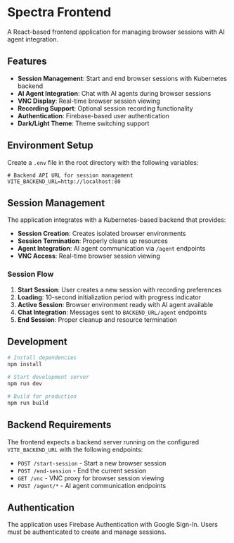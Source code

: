 # Spectra Frontend

A React-based frontend application for managing browser sessions with AI agent integration.

## Features

- **Session Management**: Start and end browser sessions with Kubernetes backend
- **AI Agent Integration**: Chat with AI agents during browser sessions
- **VNC Display**: Real-time browser session viewing
- **Recording Support**: Optional session recording functionality
- **Authentication**: Firebase-based user authentication
- **Dark/Light Theme**: Theme switching support

## Environment Setup

Create a `.env` file in the root directory with the following variables:

```env
# Backend API URL for session management
VITE_BACKEND_URL=http://localhost:80
```

## Session Management

The application integrates with a Kubernetes-based backend that provides:

- **Session Creation**: Creates isolated browser environments
- **Session Termination**: Properly cleans up resources
- **Agent Integration**: AI agent communication via `/agent` endpoints
- **VNC Access**: Real-time browser session viewing

### Session Flow

1. **Start Session**: User creates a new session with recording preferences
2. **Loading**: 10-second initialization period with progress indicator
3. **Active Session**: Browser environment ready with AI agent available
4. **Chat Integration**: Messages sent to `BACKEND_URL/agent` endpoints
5. **End Session**: Proper cleanup and resource termination

## Development

```bash
# Install dependencies
npm install

# Start development server
npm run dev

# Build for production
npm run build
```

## Backend Requirements

The frontend expects a backend server running on the configured `VITE_BACKEND_URL` with the following endpoints:

- `POST /start-session` - Start a new browser session
- `POST /end-session` - End the current session
- `GET /vnc` - VNC proxy for browser session viewing
- `POST /agent/*` - AI agent communication endpoints

## Authentication

The application uses Firebase Authentication with Google Sign-In. Users must be authenticated to create and manage sessions.
